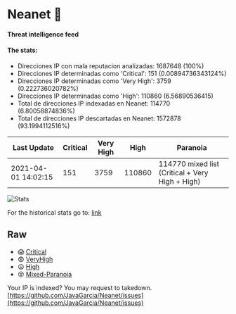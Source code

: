 # Neanet :hocho:
#### Threat intelligence feed
#### The stats:

- Direcciones IP con mala reputacion analizadas: 1687648 (100%)
- Direcciones IP determinadas como 'Critical':  151 (0.00894736343124%)
- Direcciones IP determinadas como 'Very High':  3759 (0.222736020782%)
- Direcciones IP determinadas como 'High':  110860 (6.56890536415)
- Total de direcciones IP indexadas en Neanet:  114770 (6.80058874836%)
- Total de direcciones IP descartadas en Neanet:  1572878 (93.1994112516%)

| Last Update | Critical | Very High | High | Paranoia |
| --- | --- | --- | --- | --- |
| 2021-04-01 14:02:15 | 151 | 3759 | 110860 | 114770 mixed list (Critical + Very High + High)|

![Stats](https://docs.google.com/spreadsheets/d/e/2PACX-1vSnaNMIXVabIpDJjufMlzH7poXnshF3mgd8Is1g9ytUEzVsP5my4Trn8f-xkoLLQ38xpL3HtmUexLo6/pubchart?oid=501124687&format=image)

For the historical stats go to: [link](/stats.csv)
## Raw
- :scream: [Critical](https://raw.githubusercontent.com/JavaGarcia/Neanet/master/blacklists/neanet_critical.txt)
- :fearful: [VeryHigh](https://raw.githubusercontent.com/JavaGarcia/Neanet/master/blacklists/neanet_veryHigh.txtt)
- :frowning: [High](https://raw.githubusercontent.com/JavaGarcia/Neanet/master/blacklists/neanet_high.txt)
- :dizzy_face: [Mixed-Paranoia](https://raw.githubusercontent.com/JavaGarcia/Neanet/master/blacklists/neanet_all.txt)


Your IP is indexed? You may request to takedown. [https://github.com/JavaGarcia/Neanet/issues](https://github.com/JavaGarcia/Neanet/issues)





























































































































































































































































































































































































































































































































































































































































































































































































































































































































































































































































































































































































































































































































































































































































































































































































































































































































































































































































































































































































































































































































































































































































































































































































































































































































































































































































































































































































































































































































































































































































































































































































































































































































































































































































































































































































































































































































































































































































































































































































































































































































































































































































































































































































































































































































































































































































































































































































































































































































































































































































































































































































































































































































































































































































































